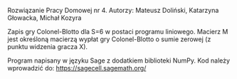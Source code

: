 Rozwiązanie Pracy Domowej nr 4. Autorzy: Mateusz Doliński, Katarzyna Głowacka, Michał Kozyra

Zapis gry Colonel-Blotto dla S=6 w postaci programu liniowego. Macierz M jest określoną macierzą wypłat gry Colonel-Blotto o sumie zerowej (z punktu widzenia gracza X).

Program napisany w języku Sage z dodatkiem biblioteki NumPy. Kod należy wprowadzić do: https://sagecell.sagemath.org/
